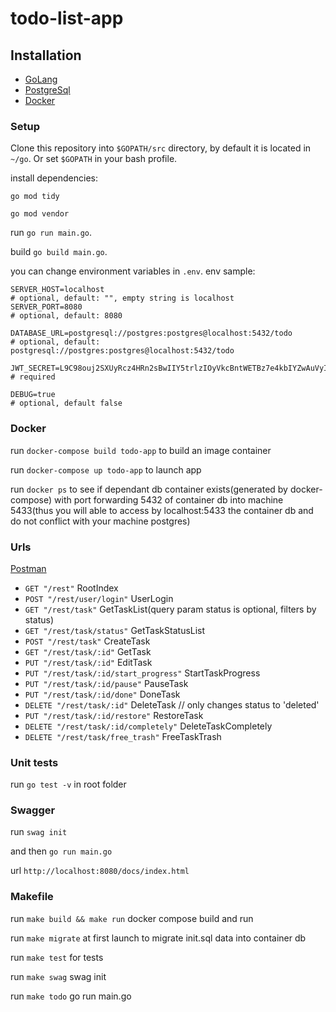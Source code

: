 # todo-list-app

## Installation
- [GoLang](https://go.dev/doc/install)
- [PostgreSql](https://www.postgresql.org)
- [Docker](https://docs.docker.com/engine/install/)

### Setup

Clone this repository into `$GOPATH/src` directory, by default it is located in `~/go`. Or set `$GOPATH` in your bash profile.

install dependencies:

`go mod tidy`

`go mod vendor`

run `go run main.go`.

build `go build main.go`.

you can change environment variables in `.env`.
env sample:
```
SERVER_HOST=localhost
# optional, default: "", empty string is localhost
SERVER_PORT=8080
# optional, default: 8080

DATABASE_URL=postgresql://postgres:postgres@localhost:5432/todo
# optional, default: postgresql://postgres:postgres@localhost:5432/todo

JWT_SECRET=L9C98ouj2SXUyRcz4HRn2sBwIIY5trlzIOyVkcBntWETBz7e4kbIYZwAuVyIBNkyw
# required

DEBUG=true
# optional, default false
```

### Docker
run `docker-compose build todo-app` to build an image container

run `docker-compose up todo-app` to launch app

run `docker ps` to see if dependant db container exists(generated by docker-compose) with port forwarding 5432 of container db into machine 5433(thus you will able to access by localhost:5433 the container db and do not conflict with your machine postgres)


### Urls
 [Postman](https://api.postman.com/collections/459354-d9a68bfc-5acf-4755-9ae3-22b6b106b1d8?access_key=PMAT-01HJ64NV55Q2R8ZF3C8R8RR1MG)
 - `GET "/rest"` RootIndex
 - `POST "/rest/user/login"` UserLogin
 - `GET "/rest/task"` GetTaskList(query param status is optional, filters by status)
 - `GET "/rest/task/status"` GetTaskStatusList
 - `POST "/rest/task"` CreateTask
 - `GET "/rest/task/:id"` GetTask
 - `PUT "/rest/task/:id"` EditTask
 - `PUT "/rest/task/:id/start_progress"` StartTaskProgress
 - `PUT "/rest/task/:id/pause"` PauseTask
 - `PUT "/rest/task/:id/done"` DoneTask
 - `DELETE "/rest/task/:id"` DeleteTask // only changes status to 'deleted'
 - `PUT "/rest/task/:id/restore"` RestoreTask
 - `DELETE "/rest/task/:id/completely"` DeleteTaskCompletely
 - `DELETE "/rest/task/free_trash"` FreeTaskTrash
 

 
 ### Unit tests
 run `go test -v` in root folder


### Swagger
run `swag init`

and then `go run main.go`

url `http://localhost:8080/docs/index.html`


### Makefile
run `make build && make run` docker compose build and run

run `make migrate` at first launch to migrate init.sql data into container db

run `make test` for tests

run `make swag` swag init

run `make todo` go run main.go
